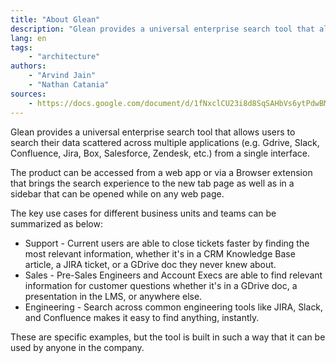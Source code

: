 ```yaml
---
title: "About Glean"
description: "Glean provides a universal enterprise search tool that allows users to search their data scattered across multiple applications (e.g. Gdrive, Slack, Salesforce, SharePoint, Zendesk, etc.) from a single interface."
lang: en
tags:
    - "architecture"
authors:
    - "Arvind Jain"
    - "Nathan Catania"
sources:
    - https://docs.google.com/document/d/1fNxclCU23i8d8SqSAHbVs6ytPdwBMYK8um6aeMIJgwE/edit
---
```


Glean provides a universal enterprise search tool that allows users to search their data scattered across multiple applications (e.g. Gdrive, Slack, Confluence, Jira, Box, Salesforce, Zendesk, etc.) from a single interface.

The product can be accessed from a web app or via a Browser extension that brings the search experience to the new tab page as well as in a sidebar that can be opened while on any web page.

The key use cases for different business units and teams can be summarized as below:

* Support - Current users are able to close tickets faster by finding the most relevant information, whether it's in a CRM Knowledge Base article, a JIRA ticket, or a GDrive doc they never knew about.
* Sales - Pre-Sales Engineers and Account Execs are able to find relevant information for customer questions whether it's in a GDrive doc, a presentation in the LMS, or anywhere else.
* Engineering - Search across common engineering tools like JIRA, Slack, and Confluence makes it easy to find anything, instantly.

These are specific examples, but the tool is built in such a way that it can be used by anyone in the company.
